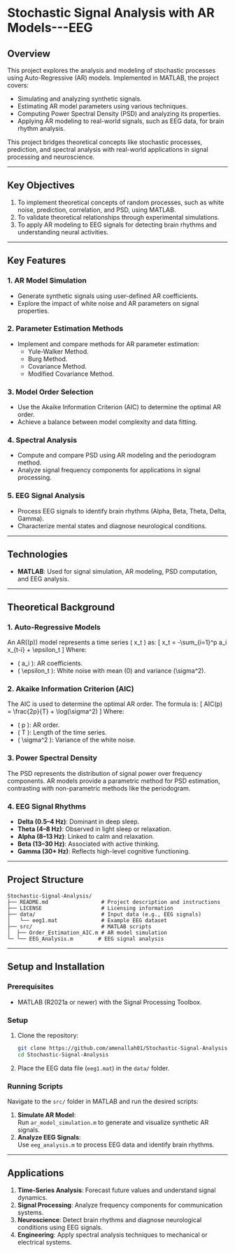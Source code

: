 # **Stochastic Signal Analysis with AR Models---EEG**

## **Overview**
This project explores the analysis and modeling of stochastic processes using Auto-Regressive (AR) models. Implemented in MATLAB, the project covers:
- Simulating and analyzing synthetic signals.
- Estimating AR model parameters using various techniques.
- Computing Power Spectral Density (PSD) and analyzing its properties.
- Applying AR modeling to real-world signals, such as EEG data, for brain rhythm analysis.

This project bridges theoretical concepts like stochastic processes, prediction, and spectral analysis with real-world applications in signal processing and neuroscience.

---

## **Key Objectives**
1. To implement theoretical concepts of random processes, such as white noise, prediction, correlation, and PSD, using MATLAB.
2. To validate theoretical relationships through experimental simulations.
3. To apply AR modeling to EEG signals for detecting brain rhythms and understanding neural activities.

---

## **Key Features**
### **1. AR Model Simulation**
- Generate synthetic signals using user-defined AR coefficients.
- Explore the impact of white noise and AR parameters on signal properties.

### **2. Parameter Estimation Methods**
- Implement and compare methods for AR parameter estimation:
  - Yule-Walker Method.
  - Burg Method.
  - Covariance Method.
  - Modified Covariance Method.

### **3. Model Order Selection**
- Use the Akaike Information Criterion (AIC) to determine the optimal AR order.
- Achieve a balance between model complexity and data fitting.

### **4. Spectral Analysis**
- Compute and compare PSD using AR modeling and the periodogram method.
- Analyze signal frequency components for applications in signal processing.

### **5. EEG Signal Analysis**
- Process EEG signals to identify brain rhythms (Alpha, Beta, Theta, Delta, Gamma).
- Characterize mental states and diagnose neurological conditions.

---

## **Technologies**
- **MATLAB**: Used for signal simulation, AR modeling, PSD computation, and EEG analysis.

---

## **Theoretical Background**

### **1. Auto-Regressive Models**
An AR(\(p\)) model represents a time series \( x_t \) as:
\[
x_t = -\sum_{i=1}^p a_i x_{t-i} + \epsilon_t
\]
Where:
- \( a_i \): AR coefficients.
- \( \epsilon_t \): White noise with mean \(0\) and variance \(\sigma^2\).

### **2. Akaike Information Criterion (AIC)**
The AIC is used to determine the optimal AR order. The formula is:
\[
AIC(p) = \frac{2p}{T} + \log(\sigma^2)
\]
Where:
- \( p \): AR order.
- \( T \): Length of the time series.
- \( \sigma^2 \): Variance of the white noise.

### **3. Power Spectral Density**
The PSD represents the distribution of signal power over frequency components. AR models provide a parametric method for PSD estimation, contrasting with non-parametric methods like the periodogram.

### **4. EEG Signal Rhythms**
- **Delta (0.5–4 Hz)**: Dominant in deep sleep.
- **Theta (4–8 Hz)**: Observed in light sleep or relaxation.
- **Alpha (8–13 Hz)**: Linked to calm and relaxation.
- **Beta (13–30 Hz)**: Associated with active thinking.
- **Gamma (30+ Hz)**: Reflects high-level cognitive functioning.

---

## **Project Structure**
```
Stochastic-Signal-Analysis/
├── README.md                 # Project description and instructions
├── LICENSE                   # Licensing information
├── data/                     # Input data (e.g., EEG signals)
│   └── eeg1.mat              # Example EEG dataset
├── src/                      # MATLAB scripts
│  ├── Order_Estimation_AIC.m # AR model simulation
└─ └── EEG_Analysis.m        # EEG signal analysis
```

---

## **Setup and Installation**

### **Prerequisites**
- MATLAB (R2021a or newer) with the Signal Processing Toolbox.

### **Setup**
1. Clone the repository:
   ```bash
   git clone https://github.com/amenallah01/Stochastic-Signal-Analysis---EEG.git
   cd Stochastic-Signal-Analysis
   ```
2. Place the EEG data file (`eeg1.mat`) in the `data/` folder.

### **Running Scripts**
Navigate to the `src/` folder in MATLAB and run the desired scripts:
1. **Simulate AR Model**:  
   Run `ar_model_simulation.m` to generate and visualize synthetic AR signals.
2. **Analyze EEG Signals**:  
   Use `eeg_analysis.m` to process EEG data and identify brain rhythms.

---

## **Applications**
1. **Time-Series Analysis**: Forecast future values and understand signal dynamics.
2. **Signal Processing**: Analyze frequency components for communication systems.
3. **Neuroscience**: Detect brain rhythms and diagnose neurological conditions using EEG signals.
4. **Engineering**: Apply spectral analysis techniques to mechanical or electrical systems.
